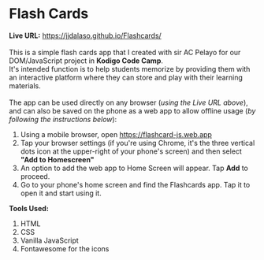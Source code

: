 # Flash Cards

**Live URL:** https://jjdalaso.github.io/Flashcards/ \
\
This is a simple flash cards app that I created with sir AC Pelayo for our DOM/JavaScript project in __Kodigo Code Camp__. \
It's intended function is to help students memorize by providing them with an interactive platform where they can store and play with their learning materials.
\
\
The app can be used directly on any browser (_using the Live URL above_), and can also be saved on the phone as a web app to allow offline usage (_by following the instructions below_):
1. Using a mobile browser, open https://flashcard-js.web.app
2. Tap your browser settings (if you're using Chrome, it's the three vertical dots icon at the upper-right of your phone's screen) and then select __"Add to Homescreen"__
3. An option to add the web app to Home Screen will appear. Tap __Add__ to proceed.
4. Go to your phone's home screen and find the Flashcards app. Tap it to open it and start using it.


__Tools Used:__
1. HTML 
2. CSS
3. Vanilla JavaScript
4. Fontawesome for the icons

